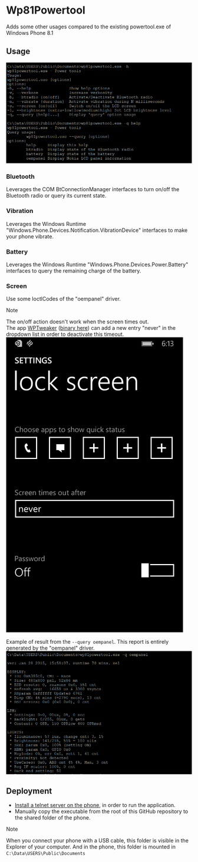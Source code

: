 # Wp81Powertool

Adds some other usages compared to the existing powertool.exe of Windows Phone 8.1

## Usage

![Example](Capture01.PNG)

### Bluetooth

Leverages the COM BtConnectionManager interfaces to turn on/off the Bluetooth radio or query its current state.

### Vibration

Leverages the Windows Runtime "Windows.Phone.Devices.Notification.VibrationDevice" interfaces to make your phone vibrate.

### Battery

Leverages the Windows Runtime "Windows.Phone.Devices.Power.Battery" interfaces to query the remaining charge of the battery.

### Screen

Use some IoctlCodes of the "oempanel" driver.

> [!NOTE]
> The on/off action doesn't work when the screen times out.  
> The app [WPTweaker](https://github.com/sensboston/WPTweaker) ([binary here](https://xdaforums.com/t/xap-source-wptweaker-registry-tweaker-for-wp8-1.3147272/)) can add a new entry "never" in the dropdown list in order to deactivate this timeout.  
> ![Never](Capture03.PNG)

Example of result from the `--query oempanel`. This report is entirely generated by the "oempanel" driver.  
![OemPanel](Capture02.PNG)
  
## Deployment

- [Install a telnet server on the phone](https://github.com/fredericGette/wp81documentation/tree/main/telnetOverUsb#readme), in order to run the application.  
- Manually copy the executable from the root of this GitHub repository to the shared folder of the phone.
> [!NOTE]
> When you connect your phone with a USB cable, this folder is visible in the Explorer of your computer. And in the phone, this folder is mounted in `C:\Data\USERS\Public\Documents`  
